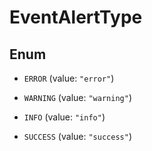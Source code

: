 

# EventAlertType

## Enum


* `ERROR` (value: `"error"`)

* `WARNING` (value: `"warning"`)

* `INFO` (value: `"info"`)

* `SUCCESS` (value: `"success"`)



